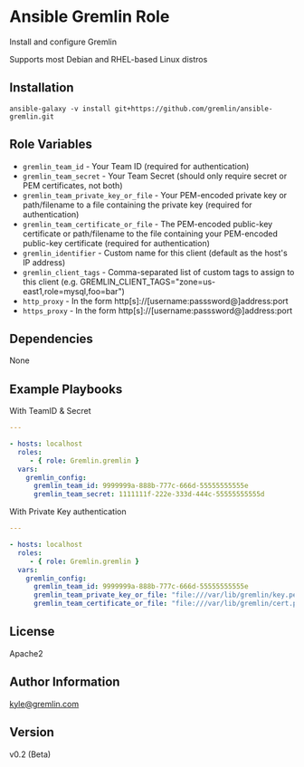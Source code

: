 Ansible Gremlin Role
========

Install and configure Gremlin

Supports most Debian and RHEL-based Linux distros

Installation
------------

```
ansible-galaxy -v install git+https://github.com/gremlin/ansible-gremlin.git
```

Role Variables
--------------

- `gremlin_team_id` - Your Team ID (required for authentication)
- `gremlin_team_secret` - Your Team Secret (should only require secret or PEM certificates, not both)
- `gremlin_team_private_key_or_file` - Your PEM-encoded private key or path/filename to a file containing the private key (required for authentication)
- `gremlin_team_certificate_or_file` - The PEM-encoded public-key certificate or path/filename to the file containing your PEM-encoded public-key certificate (required for authentication)
- `gremlin_identifier` - Custom name for this client (default as the host's IP address)
- `gremlin_client_tags` - Comma-separated list of custom tags to assign to this client (e.g. GREMLIN_CLIENT_TAGS="zone=us-east1,role=mysql,foo=bar")
- `http_proxy` - In the form http[s]://[username:passsword@]address:port
- `https_proxy` - In the form http[s]://[username:passsword@]address:port


Dependencies
------------
None

Example Playbooks
-----------------


With TeamID & Secret

```yaml
---

- hosts: localhost
  roles:
     - { role: Gremlin.gremlin }
  vars:
    gremlin_config:
      gremlin_team_id: 9999999a-888b-777c-666d-55555555555e
      gremlin_team_secret: 1111111f-222e-333d-444c-55555555555d
```

With Private Key authentication
```yaml
---

- hosts: localhost
  roles:
     - { role: Gremlin.gremlin }
  vars:
    gremlin_config:
      gremlin_team_id: 9999999a-888b-777c-666d-55555555555e
      gremlin_team_private_key_or_file: "file:///var/lib/gremlin/key.pem"
      gremlin_team_certificate_or_file: "file:///var/lib/gremlin/cert.pem"
```


License
-------

Apache2

Author Information
------------------

kyle@gremlin.com

Version
-------
v0.2 (Beta)
